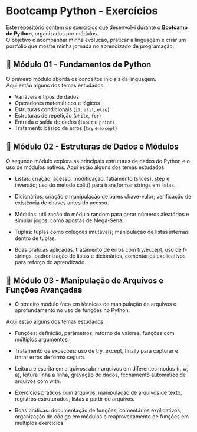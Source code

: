 # Bootcamp Python - Exercícios

Este repositório contém os exercícios que desenvolvi durante o **Bootcamp de Python**, organizados por módulos.  
O objetivo é acompanhar minha evolução, praticar a linguagem e criar um portfólio que mostre minha jornada no aprendizado de programação.




## 📝 Módulo 01 - Fundamentos de Python

O primeiro módulo aborda os conceitos iniciais da linguagem.  
Aqui estão alguns dos temas estudados:

- Variáveis e tipos de dados  
- Operadores matemáticos e lógicos  
- Estruturas condicionais (`if`, `elif`, `else`)  
- Estruturas de repetição (`while`, `for`)  
- Entrada e saída de dados (`input` e `print`)  
- Tratamento básico de erros (`try` e `except`)


## 📝 Módulo 02 - Estruturas de Dados e Módulos

O segundo módulo explora as principais estruturas de dados do Python e o uso de módulos nativos.
Aqui estão alguns dos temas estudados:

- Listas: criação, acesso, modificação, fatiamento (slices), step e inversão; uso do método split() para transformar strings em listas.

- Dicionários: criação e manipulação de pares chave-valor; verificação de existência de chaves antes do acesso.

- Módulos: utilização do módulo random para gerar números aleatórios e simular jogos, como apostas de Mega-Sena.

- Tuplas: tuplas como coleções imutáveis; manipulação de listas internas dentro de tuplas.

- Boas práticas aplicadas: tratamento de erros com try/except, uso de f-strings, padronização de listas e dicionários, comentários explicativos para reforço do aprendizado.


## 📝 Módulo 03 - Manipulação de Arquivos e Funções Avançadas

- O terceiro módulo foca em técnicas de manipulação de arquivos e aprofundamento no uso de funções no Python.

Aqui estão alguns dos temas estudados:

- Funções: definição, parâmetros, retorno de valores, funções com múltiplos argumentos.

- Tratamento de exceções: uso de try, except, finally para capturar e tratar erros de forma segura.

- Leitura e escrita em arquivos: abrir arquivos em diferentes modos (r, w, a), leitura linha a linha, gravação de dados, fechamento automático de arquivos com with.

- Exercícios práticos com arquivos: manipulação de arquivos de texto, registros estruturados, listas a partir de arquivos.

- Boas práticas: documentação de funções, comentários explicativos, organização de código em módulos e reaproveitamento de funções em múltiplos exercícios.